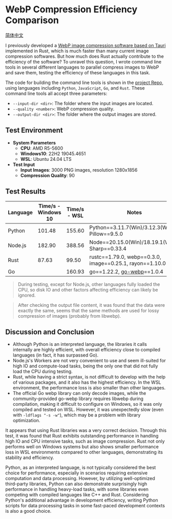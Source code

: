 # WebP Compression Efficiency Comparison

[简体中文](/README_zh-CN.md)

I previously developed a [WebP image compression software based on Tauri](https://github.com/Exception0x0194/webp-compressor) implemented in Rust, which is much faster than many current image compression softwares. But how much does Rust actually contribute to the efficiency of the software? To unravel this question, I wrote command line tools in several different languages to parallel compress images to WebP and save them, testing the efficiency of these languages in this task.

The code for building the command line tools is shown in the [project Repo](https://github.com/Exception0x0194/webp-compression-comparison), using languages including `Python`, `JavaScript`, `Go`, and `Rust`. These command line tools all accept three parameters:

- `--input-dir <dir>`: The folder where the input images are located.
- `--quality <number>`: WebP compression quality.
- `--output-dir <dir>`: The folder where the output images are stored.

## Test Environment

- **System Parameters**
  - **CPU**: AMD R5-5600
  - **Windows10**: 22H2 19045.4651
  - **WSL**: Ubuntu 24.04 LTS
- **Test Input**
  - **Input Images**: 3000 PNG images, resolution 1280x1856
  - **Compression Quality**: 90

## Test Results

| Language | Time/s - Windows 10 | Time/s - WSL | Notes                                                        |
| -------- | ------------------- | ------------ | ------------------------------------------------------------ |
| Python   | 101.48              | 155.60       | Python==3.11.7(Win)/3.12.3(WSL), Pillow==9.5.0               |
| Node.js  | 182.90              | 388.56       | Node==20.15.0(Win)/18.19.1(WSL), Sharp==0.33.4               |
| Rust     | 87.63               | 99.50        | rustc==1.79.0, webp==0.3.0, image==0.25.1, rayon==1.10.0     |
| Go       |                     | 160.93       | go==1.22.2, [go-webp](github.com/kolesa-team/go-webp)==1.0.4 |

> During testing, except for Node.js, other languages fully loaded the CPU, so disk IO and other factors affecting efficiency can likely be ignored.

> After checking the output file content, it was found that the data were exactly the same, seems that the same methods are used for lossy compression of images (probably from libwebp).

## Discussion and Conclusion

- Although Python is an interpreted language, the libraries it calls internally are highly efficient, with overall efficiency close to compiled languages (in fact, it has surpassed Go).
- Node.js's Workers are not very convenient to use and seem ill-suited for high IO and compute-load tasks, being the only one that did not fully load the CPU during testing.
- Rust, while having a strict syntax, is not difficult to develop with the help of various packages, and it also has the highest efficiency. In the WSL environment, the performance loss is also smaller than other languages.
- The official Go webp library can only decode images, while the community-provided go-webp library requires libwebp during compilation, making it difficult to configure on Windows, so it was only compiled and tested on WSL. However, it was unexpectedly slow (even with `-ldflags "-s -w"`), which may be a problem with library optimization.

It appears that using Rust libraries was a very correct decision. Through this test, it was found that Rust exhibits outstanding performance in handling high IO and CPU intensive tasks, such as image compression. Rust not only performs well on Windows systems but also shows smaller performance loss in WSL environments compared to other languages, demonstrating its stability and efficiency.

Python, as an interpreted language, is not typically considered the best choice for performance, especially in scenarios requiring extensive computation and data processing. However, by utilizing well-optimized third-party libraries, Python can also demonstrate surprisingly high performance in handling heavy-load tasks, with some libraries even competing with compiled languages like C++ and Rust. Considering Python's additional advantage in development efficiency, writing Python scripts for data processing tasks in some fast-paced development contexts is also a good choice.